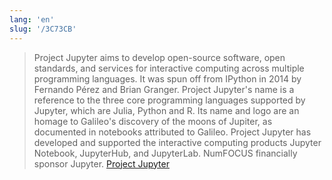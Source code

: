 ```yaml
---
lang: 'en'
slug: '/3C73CB'
---
```


> Project Jupyter aims to develop open-source software, open standards, and services for interactive computing across multiple programming languages. It was spun off from IPython in 2014 by Fernando Pérez and Brian Granger. Project Jupyter's name is a reference to the three core programming languages supported by Jupyter, which are Julia, Python and R. Its name and logo are an homage to Galileo's discovery of the moons of Jupiter, as documented in notebooks attributed to Galileo. Project Jupyter has developed and supported the interactive computing products Jupyter Notebook, JupyterHub, and JupyterLab. NumFOCUS financially sponsor Jupyter. [Project Jupyter](https://en.wikipedia.org/wiki/Project_Jupyter#Jupyter_Notebook)
